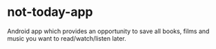 # not-today-app

Android app which provides an opportunity to save all books, films and music you want to read/watch/listen later.
